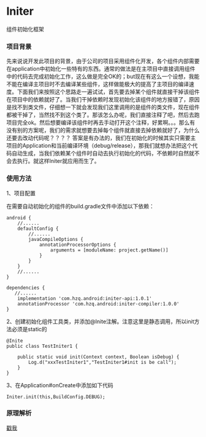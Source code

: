 # Initer
组件初始化框架

### 项目背景

先来说说开发此项目的背景，由于公司的项目采用组件化开发，各个组件内部需要在application中初始化一些特有的东西。通常的做法是在主项目中直接调用组件中的代码去完成初始化工作，这么做是完全OK的；but现在有这么一个设想，我能不能在编译主项目时不去编译某些组件，这样做能极大的提高了主项目的编译速度。下面我们来按照这个思路走一遍试试，首先要去掉某个组件就直接干掉该组件在项目中的依赖就好了。当我们干掉依赖时发现初始化该组件的地方报错了，原因是找不到类文件，仔细想一下就会发现我们这里调用的是组件的类文件，现在组件都被干掉了，当然找不到这个类了。那该怎么办呢，我们直接注释了吧，然后去跑项目完全ok。然后想要编译该组件时再去手动打开这个注释，好累啊。。。那么有没有别的方案呢，我们的需求就想要去掉每个组件就直接去掉依赖就好了，为什么还要去改动代码呢？？？？
答案是有办法的，我们在初始化的时候其实只需要主项目的Application和当前编译环境（debug/release），那我们就想办法把这个代码自动生成，当我们依赖某个组件时自动去执行初始化的代码，不依赖时自然就不会去执行。就这样Initer就应用而生了。

### 使用方法

1、项目配置

在需要自动初始化的组件的build.gradle文件中添加以下依赖：

```
android {
    //......
    defaultConfig {
        //......
        javaCompileOptions {
            annotationProcessorOptions {
                arguments = [moduleName: project.getName()]
            }
        }
    }
    //......
}

dependencies {
   //......
    implementation 'com.hzq.android:initer-api:1.0.1'
    annotationProcessor 'com.hzq.android:initer-compiler:1.0.0'
}

```

2、创建初始化组件工具类，并添加@Inite注解。注意这里是静态调用，所以init方法必须是static的

```
@Inite
public class TestIniter1 {

    public static void init(Context context, Boolean isDebug) {
        Log.d("xxxTestIniter1","TestIniter1#init is be call");
    }
}
```

3、在Application#onCreate中添加如下代码

```
Initer.init(this,BuildConfig.DEBUG);
```

### 原理解析

[戳我](https://juejin.im/post/5c063843e51d451db1421a70)